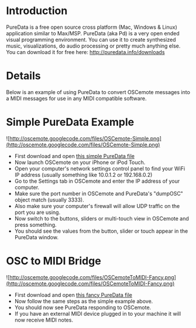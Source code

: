 # Introduction #

PureData is a free open source cross platform (Mac, Windows & Linux) application similar to Max/MSP.  PureData (aka Pd) is a very open ended visual programming environment.  You can use it to create synthesized music, visualizations, do audio processing or pretty much anything else.  You can download it for free here: http://puredata.info/downloads

# Details #

Below is an example of using PureData to convert OSCemote messages into a MIDI messages for use in any MIDI compatible software.

# Simple PureData Example #

![http://oscemote.googlecode.com/files/OSCemote-Simple.png](http://oscemote.googlecode.com/files/OSCemote-Simple.png)

  * First download and open [this simple PureData file](http://oscemote.googlecode.com/files/OSCemote-Simple.pd)
  * Now launch OSCemote on your iPhone or iPod Touch.
  * Open your computer's network settings control panel to find your WiFi IP address (usually something like 10.0.1.2 or 192.168.0.2)
  * Go to the Settings tab in OSCemote and enter the IP address of your computer.
  * Make sure the port number in OSCemote and PureData's "dumpOSC" object match (usually 3333).
  * Also make sure your computer's firewall will allow UDP traffic on the port you are using.
  * Now switch to the buttons, sliders or multi-touch view in OSCemote and press something.
  * You should see the values from the button, slider or touch appear in the PureData window.

# OSC to MIDI Bridge #

![http://oscemote.googlecode.com/files/OSCemoteToMIDI-Fancy.png](http://oscemote.googlecode.com/files/OSCemoteToMIDI-Fancy.png)

  * First download and open [this fancy PureData file](http://oscemote.googlecode.com/files/OSCemoteToMIDI-Fancy.pd)
  * Now follow the same steps as the simple example above.
  * You should now see PureData responding to OSCemote.
  * If you have an external MIDI device plugged in to your machine it will now receive MIDI notes.
